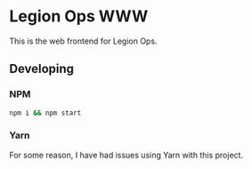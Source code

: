 # Legion Ops WWW
This is the web frontend for Legion Ops.

## Developing

### NPM
```bash
npm i && npm start
```

### Yarn
For some reason, I have had issues using Yarn with this project.
